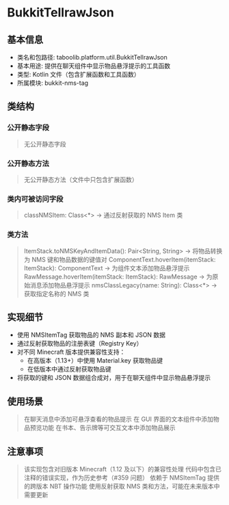 # BukkitTellrawJson

## 基本信息
- 类名和包路径: taboolib.platform.util.BukkitTellrawJson
- 基本用途: 提供在聊天组件中显示物品悬浮提示的工具函数
- 类型: Kotlin 文件（包含扩展函数和工具函数）
- 所属模块: bukkit-nms-tag

## 类结构

### 公开静态字段
> 无公开静态字段

### 公开静态方法
> 无公开静态方法（文件中只包含扩展函数）

### 类内可被访问字段
> classNMSItem: Class<*> -> 通过反射获取的 NMS Item 类

### 类方法
> ItemStack.toNMSKeyAndItemData(): Pair<String, String> -> 将物品转换为 NMS 键和物品数据的键值对
> ComponentText.hoverItem(itemStack: ItemStack): ComponentText -> 为组件文本添加物品悬浮提示
> RawMessage.hoverItem(itemStack: ItemStack): RawMessage -> 为原始消息添加物品悬浮提示
> nmsClassLegacy(name: String): Class<*> -> 获取指定名称的 NMS 类

## 实现细节
- 使用 NMSItemTag 获取物品的 NMS 副本和 JSON 数据
- 通过反射获取物品的注册表键（Registry Key）
- 对不同 Minecraft 版本提供兼容性支持：
  - 在高版本（1.13+）中使用 Material.key 获取物品键
  - 在低版本中通过反射获取物品键
- 将获取的键和 JSON 数据组合成对，用于在聊天组件中显示物品悬浮提示

## 使用场景
> 在聊天消息中添加可悬浮查看的物品提示
> 在 GUI 界面的文本组件中添加物品预览功能
> 在书本、告示牌等可交互文本中添加物品展示

## 注意事项
> 该实现包含对旧版本 Minecraft（1.12 及以下）的兼容性处理
> 代码中包含已注释的错误实现，作为历史参考（#359 问题）
> 依赖于 NMSItemTag 提供的跨版本 NBT 操作功能
> 使用反射获取 NMS 类和方法，可能在未来版本中需要更新
